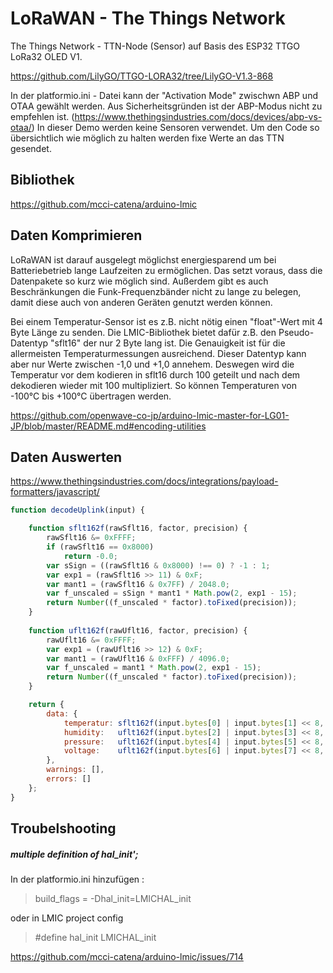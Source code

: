 # LoRaWAN - The Things Network

The Things Network - TTN-Node (Sensor) auf Basis des ESP32 TTGO LoRa32 OLED V1. 

https://github.com/LilyGO/TTGO-LORA32/tree/LilyGO-V1.3-868

In der platformio.ini - Datei kann der "Activation Mode" zwischwn ABP und OTAA gewählt werden. Aus Sicherheitsgründen ist der ABP-Modus nicht zu empfehlen ist. (https://www.thethingsindustries.com/docs/devices/abp-vs-otaa/)
In dieser Demo werden keine Sensoren verwendet. Um den Code so übersichtlich wie möglich zu halten werden fixe Werte an das TTN gesendet.

## Bibliothek

https://github.com/mcci-catena/arduino-lmic

## Daten Komprimieren

LoRaWAN ist darauf ausgelegt möglichst energiesparend um bei Batteriebetrieb lange Laufzeiten zu ermöglichen. Das setzt voraus, dass die Datenpakete so kurz wie möglich sind. Außerdem gibt es auch Beschränkungen die Funk-Frequenzbänder nicht zu lange zu belegen, damit diese auch von anderen Geräten genutzt werden können.

Bei einem Temperatur-Sensor ist es z.B. nicht nötig einen "float"-Wert mit 4 Byte Länge zu senden. Die LMIC-Bibliothek bietet dafür z.B. den Pseudo-Datentyp "sflt16" der nur 2 Byte lang ist. Die Genauigkeit ist für die allermeisten Temperaturmessungen ausreichend. Dieser Datentyp kann aber nur Werte zwischen -1,0 und +1,0 annehem. Deswegen wird die Temperatur vor dem kodieren in sflt16 durch 100 geteilt und nach dem dekodieren wieder mit 100 multipliziert. So können Temperaturen von -100°C bis +100°C übertragen werden.

https://github.com/openwave-co-jp/arduino-lmic-master-for-LG01-JP/blob/master/README.md#encoding-utilities

## Daten Auswerten

https://www.thethingsindustries.com/docs/integrations/payload-formatters/javascript/

````js
function decodeUplink(input) {

    function sflt162f(rawSflt16, factor, precision) {
        rawSflt16 &= 0xFFFF;
        if (rawSflt16 == 0x8000)
            return -0.0;
        var sSign = ((rawSflt16 & 0x8000) !== 0) ? -1 : 1;
        var exp1 = (rawSflt16 >> 11) & 0xF;
        var mant1 = (rawSflt16 & 0x7FF) / 2048.0;
        var f_unscaled = sSign * mant1 * Math.pow(2, exp1 - 15);
        return Number((f_unscaled * factor).toFixed(precision));
    }
  
    function uflt162f(rawUflt16, factor, precision) {
        rawUflt16 &= 0xFFFF;
        var exp1 = (rawUflt16 >> 12) & 0xF;
        var mant1 = (rawUflt16 & 0xFFF) / 4096.0;
        var f_unscaled = mant1 * Math.pow(2, exp1 - 15);
        return Number((f_unscaled * factor).toFixed(precision));
    }  

    return {
        data: {
            temperatur: sflt162f(input.bytes[0] | input.bytes[1] << 8, 100, 1),
            humidity:   uflt162f(input.bytes[2] | input.bytes[3] << 8, 100, 0),
            pressure:   uflt162f(input.bytes[4] | input.bytes[5] << 8, 1100, 0),
            voltage:    uflt162f(input.bytes[6] | input.bytes[7] << 8, 6, 2)
        },
        warnings: [],
        errors: []
    };
}
````

## Troubelshooting

##### multiple definition of hal_init';

In der platformio.ini hinzufügen :

> build_flags = -Dhal_init=LMICHAL_init

oder in LMIC project config

> #define hal_init LMICHAL_init 

https://github.com/mcci-catena/arduino-lmic/issues/714